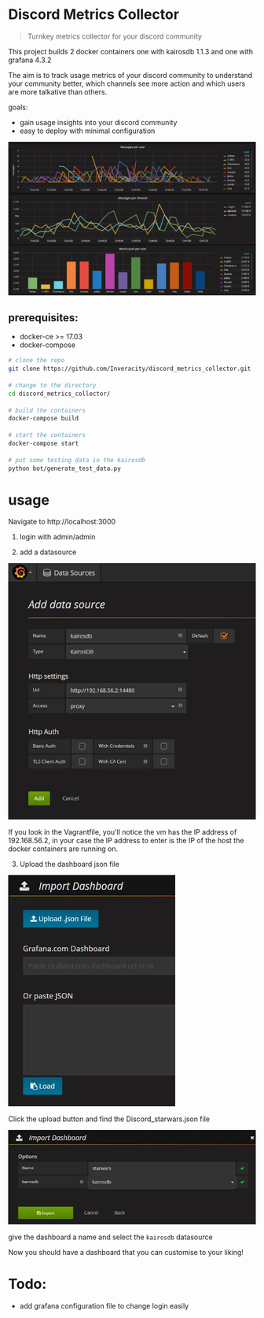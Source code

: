 # Discord Metrics Collector

> Turnkey metrics collector for your discord community

This project builds 2 docker containers one with kairosdb 1.1.3 and one with grafana 4.3.2

The aim is to track usage metrics of your discord community to understand your community better, which channels see more action and which users are more talkative than others.

goals:
* gain usage insights into your discord community
* easy to deploy with minimal configuration

![grafana](/images/image.png)

## prerequisites:
* docker-ce >= 17.03
* docker-compose


```bash
# clone the repo
git clone https://github.com/Inveracity/discord_metrics_collector.git

# change to the directory
cd discord_metrics_collector/

# build the containers
docker-compose build

# start the containers
docker-compose start

# put some testing data in the kairosdb
python bot/generate_test_data.py
```

# usage

Navigate to http://localhost:3000

1. login with admin/admin

2. add a datasource

![grafana](/images/datasource.jpg)

If you look in the Vagrantfile, you'll notice the vm has the IP address of 192.168.56.2, in your case the IP address to enter is the IP of the host the docker containers are running on.

3. Upload the dashboard json file

![grafana](/images/uploadjson.jpg)

Click the upload button and find the Discord_starwars.json file

![grafana](/images/uploadjson2.jpg)

give the dashboard a name and select the `kairosdb` datasource

Now you should have a dashboard that you can customise to your liking!

# Todo:
* add grafana configuration file to change login easily
